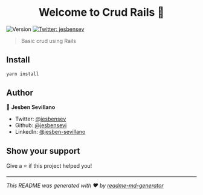 <h1 align="center">Welcome to Crud Rails 👋</h1>
<p>
  <img alt="Version" src="https://img.shields.io/badge/version-0.1.0-blue.svg?cacheSeconds=2592000" />
  <a href="https://twitter.com/jesbensev" target="_blank">
    <img alt="Twitter: jesbensev" src="https://img.shields.io/twitter/follow/jesbensev.svg?style=social" />
  </a>
</p>

> Basic crud using Rails

## Install

```sh
yarn install
```

## Author

👤 **Jesben Sevillano**

* Twitter: [@jesbensev](https://twitter.com/jesbensev)
* Github: [@jesbensevi](https://github.com/jesbensevi)
* LinkedIn: [@jesben-sevillano](https://linkedin.com/in/jesben-sevillano)

## Show your support

Give a ⭐️ if this project helped you!

***
_This README was generated with ❤️ by [readme-md-generator](https://github.com/kefranabg/readme-md-generator)_